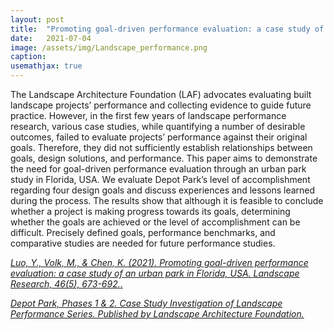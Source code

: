 ```yaml
---
layout: post
title:  "Promoting goal-driven performance evaluation: a case study of an urban park in Florida, USA"
date:   2021-07-04
image: /assets/img/Landscape_performance.png
caption:
usemathjax: true
---
```


The Landscape Architecture Foundation (LAF) advocates evaluating built landscape projects’ performance and collecting evidence to guide future practice. However, in the first few years of landscape performance research, various case studies, while quantifying a number of desirable outcomes, failed to evaluate projects’ performance against their original goals. Therefore, they did not sufficiently establish relationships between goals, design solutions, and performance. This paper aims to demonstrate the need for goal-driven performance evaluation through an urban park study in Florida, USA. We evaluate Depot Park’s level of accomplishment regarding four design goals and discuss experiences and lessons learned during the process. The results show that although it is feasible to conclude whether a project is making progress towards its goals, determining whether the goals are achieved or the level of accomplishment can be difficult. Precisely defined goals, performance benchmarks, and comparative studies are needed for future performance studies.
<br />

[*Luo, Y., Volk, M., & Chen, K. (2021). Promoting goal-driven performance evaluation: a case study of an urban park in Florida, USA. Landscape Research, 46(5), 673-692.*.](https://www.tandfonline.com/doi/abs/10.1080/01426397.2021.1882975)

[*Depot Park, Phases 1 & 2. Case Study Investigation of Landscape Performance Series. Published by Landscape Architecture Foundation.*](https://www.landscapeperformance.org/case-study-briefs/depot-park-phases-1-2)
